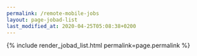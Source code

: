 ```yaml
---
permalink: /remote-mobile-jobs
layout: page-jobad-list
last_modified_at: 2020-04-25T05:08:38+0200
---
```

{% include render_jobad_list.html permalink=page.permalink %}
